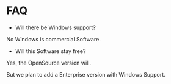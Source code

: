 # FAQ
- Will there be Windows support?

No Windows is commercial Software.

- Will this Software stay free?

Yes, the OpenSource version will.

But we plan to add a Enterprise version with Windows Support.
